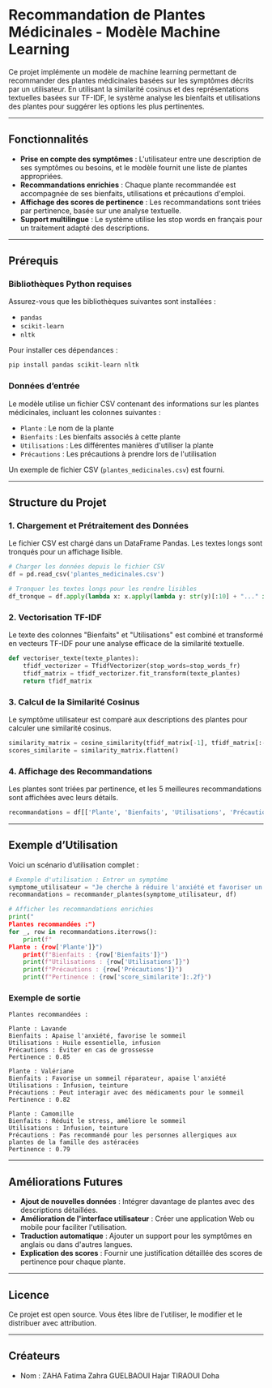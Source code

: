 
# Recommandation de Plantes Médicinales - Modèle Machine Learning

Ce projet implémente un modèle de machine learning permettant de recommander des plantes médicinales basées sur les symptômes décrits par un utilisateur. En utilisant la similarité cosinus et des représentations textuelles basées sur TF-IDF, le système analyse les bienfaits et utilisations des plantes pour suggérer les options les plus pertinentes.

---

## Fonctionnalités
- **Prise en compte des symptômes** : L'utilisateur entre une description de ses symptômes ou besoins, et le modèle fournit une liste de plantes appropriées.
- **Recommandations enrichies** : Chaque plante recommandée est accompagnée de ses bienfaits, utilisations et précautions d'emploi.
- **Affichage des scores de pertinence** : Les recommandations sont triées par pertinence, basée sur une analyse textuelle.
- **Support multilingue** : Le système utilise les stop words en français pour un traitement adapté des descriptions.

---

## Prérequis

### Bibliothèques Python requises
Assurez-vous que les bibliothèques suivantes sont installées :

- `pandas`
- `scikit-learn`
- `nltk`

Pour installer ces dépendances :
```bash
pip install pandas scikit-learn nltk
```

### Données d’entrée
Le modèle utilise un fichier CSV contenant des informations sur les plantes médicinales, incluant les colonnes suivantes :
- `Plante` : Le nom de la plante
- `Bienfaits` : Les bienfaits associés à cette plante
- `Utilisations` : Les différentes manières d'utiliser la plante
- `Précautions` : Les précautions à prendre lors de l'utilisation

Un exemple de fichier CSV (`plantes_medicinales.csv`) est fourni.

---

## Structure du Projet

### 1. **Chargement et Prétraitement des Données**
Le fichier CSV est chargé dans un DataFrame Pandas. Les textes longs sont tronqués pour un affichage lisible.

```python
# Charger les données depuis le fichier CSV
df = pd.read_csv('plantes_medicinales.csv')

# Tronquer les textes longs pour les rendre lisibles
df_tronque = df.apply(lambda x: x.apply(lambda y: str(y)[:10] + "..." if len(str(y)) > 10 else str(y)))
```

### 2. **Vectorisation TF-IDF**
Le texte des colonnes "Bienfaits" et "Utilisations" est combiné et transformé en vecteurs TF-IDF pour une analyse efficace de la similarité textuelle.

```python
def vectoriser_texte(texte_plantes):
    tfidf_vectorizer = TfidfVectorizer(stop_words=stop_words_fr)
    tfidf_matrix = tfidf_vectorizer.fit_transform(texte_plantes)
    return tfidf_matrix
```

### 3. **Calcul de la Similarité Cosinus**
Le symptôme utilisateur est comparé aux descriptions des plantes pour calculer une similarité cosinus.

```python
similarity_matrix = cosine_similarity(tfidf_matrix[-1], tfidf_matrix[:-1])
scores_similarite = similarity_matrix.flatten()
```

### 4. **Affichage des Recommandations**
Les plantes sont triées par pertinence, et les 5 meilleures recommandations sont affichées avec leurs détails.

```python
recommandations = df[['Plante', 'Bienfaits', 'Utilisations', 'Précautions', 'score_similarite']].sort_values(by='score_similarite', ascending=False)
```

---

## Exemple d’Utilisation

Voici un scénario d’utilisation complet :

```python
# Exemple d'utilisation : Entrer un symptôme
symptome_utilisateur = "Je cherche à réduire l'anxiété et favoriser un bon sommeil"
recommandations = recommander_plantes(symptome_utilisateur, df)

# Afficher les recommandations enrichies
print("
Plantes recommandées :")
for _, row in recommandations.iterrows():
    print(f"
Plante : {row['Plante']}")
    print(f"Bienfaits : {row['Bienfaits']}")
    print(f"Utilisations : {row['Utilisations']}")
    print(f"Précautions : {row['Précautions']}")
    print(f"Pertinence : {row['score_similarite']:.2f}")
```

### Exemple de sortie
```
Plantes recommandées :

Plante : Lavande
Bienfaits : Apaise l'anxiété, favorise le sommeil
Utilisations : Huile essentielle, infusion
Précautions : Éviter en cas de grossesse
Pertinence : 0.85

Plante : Valériane
Bienfaits : Favorise un sommeil réparateur, apaise l'anxiété
Utilisations : Infusion, teinture
Précautions : Peut interagir avec des médicaments pour le sommeil
Pertinence : 0.82

Plante : Camomille
Bienfaits : Réduit le stress, améliore le sommeil
Utilisations : Infusion, teinture
Précautions : Pas recommandé pour les personnes allergiques aux plantes de la famille des astéracées
Pertinence : 0.79
```

---

## Améliorations Futures
- **Ajout de nouvelles données** : Intégrer davantage de plantes avec des descriptions détaillées.
- **Amélioration de l'interface utilisateur** : Créer une application Web ou mobile pour faciliter l'utilisation.
- **Traduction automatique** : Ajouter un support pour les symptômes en anglais ou dans d'autres langues.
- **Explication des scores** : Fournir une justification détaillée des scores de pertinence pour chaque plante.

---

## Licence
Ce projet est open source. Vous êtes libre de l'utiliser, le modifier et le distribuer avec attribution.

---

## Créateurs
- Nom :
  ZAHA Fatima Zahra
  GUELBAOUI Hajar
  TIRAOUI Doha


